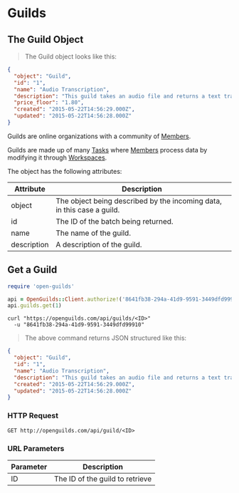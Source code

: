 # Guilds

## The Guild Object
> The Guild object looks like this:

```json
{
  "object": "Guild",
  "id": "1",
  "name": "Audio Transcription",
  "description": "This guild takes an audio file and returns a text transcription",
  "price_floor": "1.80",
  "created": "2015-05-22T14:56:29.000Z",
  "updated": "2015-05-22T14:56:28.000Z"
}
```

Guilds are online organizations with a community of [Members](#the-member-object).

Guilds are made up of many [Tasks](#the-task-object) where [Members](#the-member-object) process data by modifying it
through [Workspaces](#the-workspace-object).

The object has the following attributes:

Attribute | Description
--------- | -----------
object | The object being described by the incoming data, in this case a guild.
id | The ID of the batch being returned.
name | The name of the guild.
description | A description of the guild.

## Get a Guild
```ruby
require 'open-guilds'

api = OpenGuilds::Client.authorize!('8641fb38-294a-41d9-9591-3449dfd99910')
api.guilds.get(1)
```

```shell
curl "https://openguilds.com/api/guilds/<ID>"
  -u "8641fb38-294a-41d9-9591-3449dfd99910"
```

> The above command returns JSON structured like this:

```json
{
  "object": "Guild",
  "id": "1",
  "name": "Audio Transcription",
  "description": "This guild takes an audio file and returns a text transcription",
  "created": "2015-05-22T14:56:29.000Z",
  "updated": "2015-05-22T14:56:28.000Z"
}

```

### HTTP Request

`GET http://openguilds.com/api/guild/<ID>`

### URL Parameters

Parameter | Description
--------- | -----------
ID | The ID of the guild to retrieve
